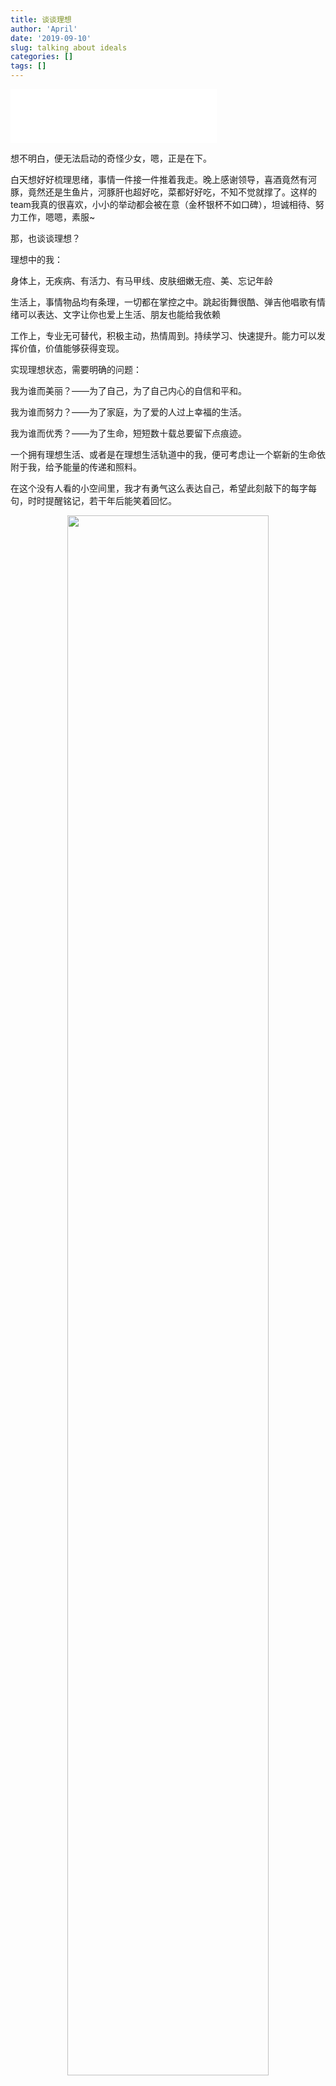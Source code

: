 ```yaml
---
title: 谈谈理想
author: 'April'
date: '2019-09-10'
slug: talking about ideals
categories: []
tags: []
---
```


<iframe frameborder="no" border="0" marginwidth="0" marginheight="0" width=330 height=86 src="//music.163.com/outchain/player?type=2&id=1697004&auto=0&height=66"></iframe>

想不明白，便无法启动的奇怪少女，嗯，正是在下。

白天想好好梳理思绪，事情一件接一件推着我走。晚上感谢领导，喜酒竟然有河豚，竟然还是生鱼片，河豚肝也超好吃，菜都好好吃，不知不觉就撑了。这样的team我真的很喜欢，小小的举动都会被在意（金杯银杯不如口碑），坦诚相待、努力工作，嗯嗯，素服~

那，也谈谈理想？

理想中的我：

身体上，无疾病、有活力、有马甲线、皮肤细嫩无痘、美、忘记年龄

生活上，事情物品均有条理，一切都在掌控之中。跳起街舞很酷、弹吉他唱歌有情绪可以表达、文字让你也爱上生活、朋友也能给我依赖

工作上，专业无可替代，积极主动，热情周到。持续学习、快速提升。能力可以发挥价值，价值能够获得变现。

实现理想状态，需要明确的问题：

我为谁而美丽？——为了自己，为了自己内心的自信和平和。

我为谁而努力？——为了家庭，为了爱的人过上幸福的生活。

我为谁而优秀？——为了生命，短短数十载总要留下点痕迹。

一个拥有理想生活、或者是在理想生活轨道中的我，便可考虑让一个崭新的生命依附于我，给予能量的传递和照料。

在这个没有人看的小空间里，我才有勇气这么表达自己，希望此刻敲下的每字每句，时时提醒铭记，若干年后能笑着回忆。

<div align="center"><img src="/figure/2019-09-10/fig1.jpg" width="80%" \></div>
